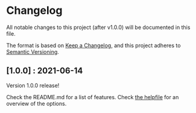 # Changelog

All notable changes to this project (after v1.0.0) will be documented in this file.

The format is based on [Keep a Changelog](https://keepachangelog.com/en/1.0.0/),
and this project adheres to [Semantic Versioning](https://semver.org/spec/v2.0.0.html).

## [1.0.0] : 2021-06-14

Version 1.0.0 release!

Check the README.md for a list of features.
Check [the helpfile](doc/mellow-statusline.txt) for an overview of the options.

